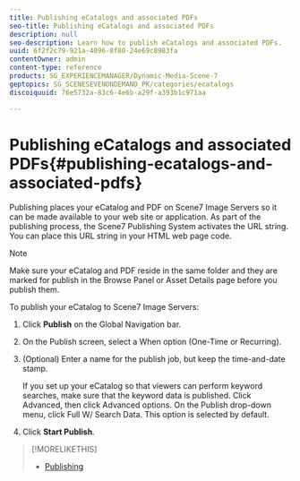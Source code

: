 ```yaml
---
title: Publishing eCatalogs and associated PDFs
seo-title: Publishing eCatalogs and associated PDFs
description: null
seo-description: Learn how to publish eCatalogs and associated PDFs.
uuid: 6f2f2c79-921a-4096-8f80-24e69c8983fa
contentOwner: admin
content-type: reference
products: SG_EXPERIENCEMANAGER/Dynamic-Media-Scene-7
geptopics: SG_SCENESEVENONDEMAND_PK/categories/ecatalogs
discoiquuid: 76e5732a-83c6-4e6b-a29f-a393b1c971aa

---
```


# Publishing eCatalogs and associated PDFs{#publishing-ecatalogs-and-associated-pdfs}

Publishing places your eCatalog and PDF on Scene7 Image Servers so it can be made available to your web site or application. As part of the publishing process, the Scene7 Publishing System activates the URL string. You can place this URL string in your HTML web page code.

>[!NOTE]
>
>Make sure your eCatalog and PDF reside in the same folder and they are marked for publish in the Browse Panel or Asset Details page before you publish them.

To publish your eCatalog to Scene7 Image Servers:

1. Click **Publish** on the Global Navigation bar.
1. On the Publish screen, select a When option (One-Time or Recurring).
1. (Optional) Enter a name for the publish job, but keep the time-and-date stamp.

   If you set up your eCatalog so that viewers can perform keyword searches, make sure that the keyword data is published. Click Advanced, then click Advanced options. On the Publish drop-down menu, click Full W/ Search Data. This option is selected by default.

1. Click **Start Publish**.

>[!MORELIKETHIS]
>
>* [Publishing](publishing-files.md)
